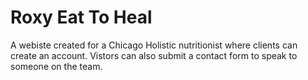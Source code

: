 # Roxy Eat To Heal

A webiste created for a Chicago Holistic nutritionist where clients can create an 
account. Vistors can also submit a contact form to speak to someone on the team. 
